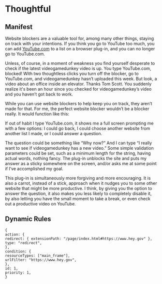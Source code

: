 # Thoughtful

## Manifest

Website blockers are a valuable tool for, among many other things, staying on track with your intentions. If you think you go to YouTube too much, you can add [YouTube.com](http://youtube.com/) to a list on a browser plug-in, and you can no longer go to YouTube.com.

Unless, of course, in a moment of weakness you find yourself desperate to check if the latest videogamedunkey video is up. You type YouTube.com, blocked! With two thoughtless clicks you turn off the blocker, go to YouTube.com, and videogamedunkey hasn’t uploaded this week. But look, a video about an office inside an elevator. Thanks Tom Scott. You suddenly realize it's been an hour since you checked for videogamedunkey’s video and you haven’t got back to work.

While you can use website blockers to help keep you on track, they aren’t made for that. For me, the perfect website blocker wouldn’t be a blocker really. It would function like this:

If out of habit I type YouTube.com, it shows me a full screen prompting me with a few options: I could go back, I could choose another website from another list I made, or I could answer a question.

The question could be something like “Why now?” And I can type “I really want to see if videogamedunkey has a new video.” Some simple validation parameters could be set, such as a minimum length for the string, having actual words, nothing fancy. The plug-in unblocks the site and puts my answer as a sticky somewhere on the screen, and/or asks me at some point if I’ve accomplished my goal.

This plug-in is simultaneously more forgiving and more encouraging. It is also a carrot, instead of a stick, approach when it nudges you to some other website that might be more productive. I think, by giving you the option to answer the question, it also makes you less likely to completely disable it, by also letting you have the small moment to take a break, or even check out a productive video on YouTube.

## Dynamic Rules

```
{
action: {
redirect: { extensionPath: "/page/index.html#https://www.hey.gov" },
type: "redirect",
},
condition: {
resourceTypes: ["main_frame"],
urlFilter: "https://www.hey.gov",
},
id: 1,
priority: 1,
}
```
